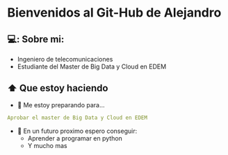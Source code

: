 # Bienvenidos al Git-Hub de Alejandro

## 💻: Sobre mi:
- Ingeniero de telecomunicaciones 
- Estudiante del Master de Big Data y Cloud en EDEM

  


## ⬆ Que estoy haciendo
- 🔨 Me estoy preparando para...
```yaml
Aprobar el master de Big Data y Cloud en EDEM
```

- 🎯 En un futuro proximo espero conseguir:
  - Aprender a programar en python
  - Y mucho mas
